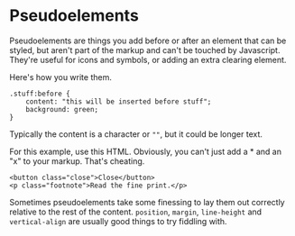# Pseudoelements

Pseudoelements are things you add before or after an element that can be styled,
but aren't part of the markup and can't be touched by Javascript. They're useful for
icons and symbols, or adding an extra clearing element.

Here's how you write them.

    .stuff:before {
        content: "this will be inserted before stuff";
        background: green;
    }

Typically the content is a character or `""`, but it could be longer text.

For this example, use this HTML. Obviously, you can't just add a * and an "x" to your markup. That's cheating.

    <button class="close">Close</button>
    <p class="footnote">Read the fine print.</p>

Sometimes pseudoelements take some finessing to lay them out correctly relative to the rest of the content.
`position`, `margin`, `line-height` and `vertical-align` are usually good things to try fiddling with.
